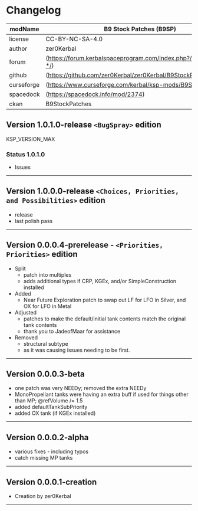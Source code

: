 # Changelog  
  
| modName    | B9 Stock Patches (B9SP)                                           |
| ---------- | ----------------------------------------------------------------- |
| license    | CC-BY-NC-SA-4.0                                                   |
| author     | zer0Kerbal                                                        |
| forum      | (https://forum.kerbalspaceprogram.com/index.php?/topic/190870-*/) |
| github     | (https://github.com/zer0Kerbal/zer0Kerbal/B9StockPatches)         |
| curseforge | (https://www.curseforge.com/kerbal/ksp-mods/B9StockPatches)       |
| spacedock  | (https://spacedock.info/mod/2374)                                 |
| ckan       | B9StockPatches                                                    |

## Version 1.0.1.0-release `<BugSpray>` edition

KSP_VERSION_MAX


### Status 1.0.1.0

* Issues


---

## Version 1.0.0.0-release `<Choices, Priorities, and Possibilities>` edition

* release
* last polish pass

---

## Version 0.0.0.4-prerelease - `<Priorities, Priorities>` edition

* Split
  * patch into multiples
  * adds additional types if CRP, KGEx, and/or SimpleConstruction installed
* Added
  * Near Future Exploration patch to swap out LF for LFO in Silver, and OX for LFO in Metal
* Adjusted
  * patches to make the default/initial tank contents match the original tank contents
  * thank you to JadeofMaar for assistance
* Removed
  * structural subtype
  * as it was causing issues needing to be first.

---

## Version 0.0.0.3-beta

* one patch was very NEEDy; removed the extra NEEDy
* MonoPropellant tanks were having an extra buff if used for things other than MP; @refVolume /= 1.5
* added defaultTankSubPriority
* added OX tank (if KGEx installed)

---

## Version 0.0.0.2-alpha

* various fixes - including typos
* catch missing MP tanks

---

## Version 0.0.0.1-creation

* Creation by zer0Kerbal

---
